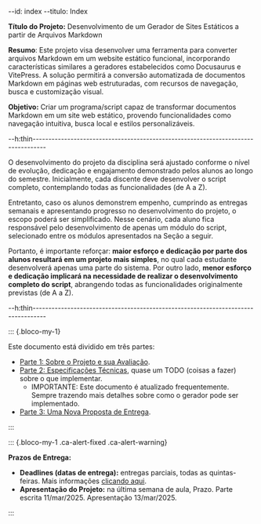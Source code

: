 --id: index
--titulo: Index

<!--Template: header() -->

**Título do Projeto:** Desenvolvimento de um Gerador de Sites Estáticos a partir de Arquivos Markdown

**Resumo**: Este projeto visa desenvolver uma ferramenta para converter arquivos Markdown em um website estático funcional, incorporando características similares a geradores estabelecidos como Docusaurus e VitePress. A solução permitirá a conversão automatizada de documentos Markdown em páginas web estruturadas, com recursos de navegação, busca e customização visual.

**Objetivo:** Criar um programa/script capaz de transformar documentos Markdown em um site web estático, provendo funcionalidades como navegação intuitiva, busca local e estilos personalizáveis.

--h:thin----------------------------------------------------------------------------------

O desenvolvimento do projeto da disciplina será ajustado conforme o nível de evolução, dedicação e engajamento demonstrado pelos alunos ao longo do semestre. Inicialmente, cada discente deve desenvolver o script completo, contemplando todas as funcionalidades (de A a Z).

Entretanto, caso os alunos demonstrem empenho, cumprindo as entregas semanais e apresentando progresso no desenvolvimento do projeto, o escopo poderá ser simplificado. Nesse cenário, cada aluno fica responsável pelo desenvolvimento de apenas um módulo do script, selecionado entre os módulos apresentados na Seção a seguir.

Portanto, é importante reforçar: **maior esforço e dedicação por parte dos alunos resultará em um projeto mais simples**, no qual cada estudante desenvolverá apenas uma parte do sistema. Por outro lado, **menor esforço e dedicação implicará na necessidade de realizar o desenvolvimento completo do script**, abrangendo todas as funcionalidades originalmente previstas (de A a Z).

--h:thin----------------------------------------------------------------------------------

::: {.bloco-my-1}

Este documento está dividido em três partes:

- [Parte 1: Sobre o Projeto e sua Avaliação](parte-1.md).
- [Parte 2: Especificações Técnicas](parte-2.md), quase um TODO (coisas a fazer) sobre o que implementar.
    - IMPORTANTE: Este documento é atualizado frequentemente. Sempre trazendo mais detalhes sobre como o gerador pode ser implementado.
- [Parte 3: Uma Nova Proposta de Entrega](parte-3.md).

:::

::: {.bloco-my-1 .ca-alert-fixed .ca-alert-warning}

**<b>Prazos de Entrega:</b>**

- **Deadlines (datas de entrega):** entregas parciais, todas as quintas-feiras. Mais informações [clicando aqui](parte-1.md#section-entrega-do-projeto).
- **Apresentação do Projeto:** na última semana de aula, <span class="ca-countdown cor-orange" data-prazo-se-aproxima="30d" data-prazo-proximo="10d">Prazo. Parte escrita <span class="ca-countdown-date">11/mar/2025</span>. Apresentação 13/mar/2025.</span>

:::

<!--Template: footer() -->